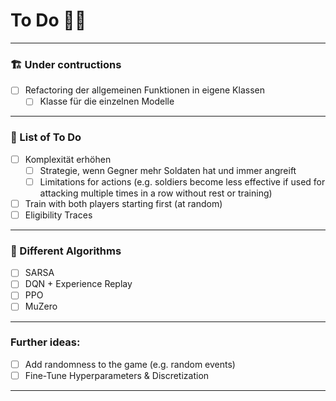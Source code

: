 # To Do ✍🏼

---------------------------------------------

### 🏗️ Under contructions
- [ ] Refactoring der allgemeinen Funktionen in eigene Klassen
  - [ ] Klasse für die einzelnen Modelle

---
### 🌵 List of To Do
- [ ] Komplexität erhöhen
  - [ ] Strategie, wenn Gegner mehr Soldaten hat und immer angreift
  - [ ] Limitations for actions (e.g. soldiers become less effective if used for attacking multiple times in a row without rest or training)
- [ ] Train with both players starting first (at random)
- [ ] Eligibility Traces

---
### 🌵 Different Algorithms
- [ ] SARSA
- [ ] DQN + Experience Replay
- [ ] PPO
- [ ] MuZero

---
### Further ideas:
- [ ] Add randomness to the game (e.g. random events)
- [ ] Fine-Tune Hyperparameters & Discretization

---------------------------------------------








